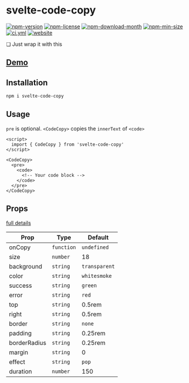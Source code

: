 <!----- BEGIN GHOST DOCS HEADER ----->

# svelte-code-copy

[![npm-version](https://img.shields.io/npm/v/svelte-code-copy)](https://npmjs.com/package/svelte-code-copy) [![npm-license](https://img.shields.io/npm/l/svelte-code-copy)](https://npmjs.com/package/svelte-code-copy) [![npm-download-month](https://img.shields.io/npm/dm/svelte-code-copy)](https://npmjs.com/package/svelte-code-copy) [![npm-min-size](https://img.shields.io/bundlephobia/min/svelte-code-copy)](https://npmjs.com/package/svelte-code-copy) [![ci.yml](https://github.com/jill64/svelte-code-copy/actions/workflows/ci.yml/badge.svg)](https://github.com/jill64/svelte-code-copy/actions/workflows/ci.yml) [![website](https://img.shields.io/website?up_message=working&down_message=down&url=https%3A%2F%2Fsvelte-code-copy.jill64.dev)](https://svelte-code-copy.jill64.dev)

❏ Just wrap it with this

## [Demo](https://svelte-code-copy.jill64.dev)

<!----- END GHOST DOCS HEADER ----->

## Installation

```bash
npm i svelte-code-copy
```

## Usage

`pre` is optional.
`<CodeCopy>` copies the `innerText` of `<code>`

```svelte
<script>
  import { CodeCopy } from 'svelte-code-copy'
</script>

<CodeCopy>
  <pre>
    <code>
      <!-- Your code block -->
    </code>
  </pre>
</CodeCopy>
```

## Props

[full details](./src/lib//CodeCopy.svelte)

| Prop         | Type       | Default       |
| ------------ | ---------- | ------------- |
| onCopy       | `function` | `undefined`   |
| size         | `number`   | 18            |
| background   | `string`   | `transparent` |
| color        | `string`   | `whitesmoke`  |
| success      | `string`   | `green`       |
| error        | `string`   | `red`         |
| top          | `string`   | 0.5rem        |
| right        | `string`   | 0.5rem        |
| border       | `string`   | `none`        |
| padding      | `string`   | 0.25rem       |
| borderRadius | `string`   | 0.25rem       |
| margin       | `string`   | 0             |
| effect       | `string`   | `pop`         |
| duration     | `number`   | 150           |
